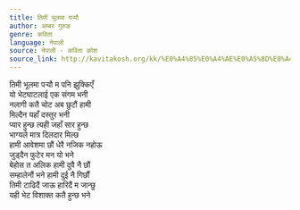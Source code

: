 ```yaml
---
title: तिमी भूलमा पर्‍यौ
author: अम्बर गुरुङ
genre: कविता
language: नेपाली
source: नेपाली - कविता कोश
source_link: http://kavitakosh.org/kk/%E0%A4%85%E0%A4%AE%E0%A5%8D%E0%A4%AC%E0%A4%B0_%E0%A4%97%E0%A5%81%E0%A4%B0%E0%A5%81%E0%A4%99
---
```


तिमी भूलमा पर्‍यौ म पनि झुक्किएँ  
यो भेटघाटलाई एक संगम भनी  
नलागी कतै चोट अब छुटौं हामी  
मिल्दैन यहाँ दस्तुर भनी  
प्यार हुन्छ त्यही जहाँ सार हुन्छ  
भाग्यले मात्र दिलदार मिल्छ  
हामी आवेशमा छौं धेरै नजिक नहोऊ  
जुड्दैन फुटेर मन यो भने  
बेहोस त अलिक हामी दुवै नै छौं  
सम्हालेनौं भने हामी दुई नै गिर्छौं  
तिमी टाढिदैं जाऊ हारिदैं म जान्छु  
यही भेट विशाक्त कतै हुन्छ भने
